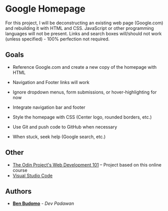 # Google Homepage

For this project, I will be deconstructing an existing web page (Google.com) and rebuilding it with HTML and CSS. JavaScript or other programming languages will not be present. Links and search boxes will/should not work (unless specified) - 100% perfection not required.

## Goals

* Reference Google.com and create a new copy of the homepage with HTML

* Navigation and Footer links will work

* Ignore dropdown menus, form submissions, or hover-highlighting for now

* Integrate navigation bar and footer

* Style the homepage with CSS (Center logo, rounded borders, etc.)

* Use Git and push code to GitHub when necessary

* When stuck, seek help (Google search, etc.)

## Other

* [The Odin Project's Web Development 101]( https://www.theodinproject.com/courses/web-development-101/lessons/html-css) – Project based on this online course
* [Visual Studio Code]( https://code.visualstudio.com/)

## Authors

* **[Ben Budomo](https://github.com/benbudomo)** - *Dev Padawan*

